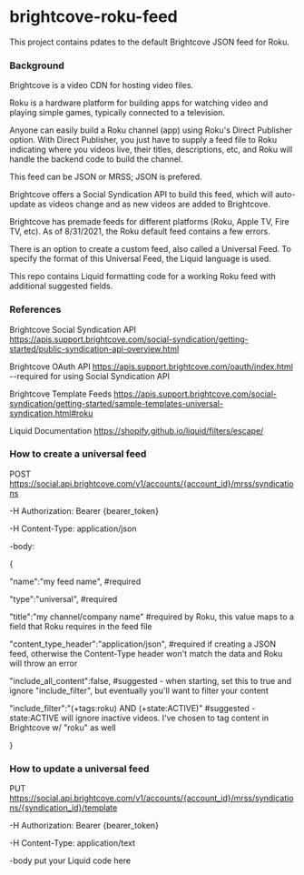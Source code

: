 # brightcove-roku-feed
This project contains pdates to the default Brightcove JSON feed for Roku.


### Background ###
Brightcove is a video CDN for hosting video files.

Roku is a hardware platform for building apps for watching video and playing simple games, typically connected to a television.

Anyone can easily build a Roku channel (app) using Roku's Direct Publisher option. With Direct Publisher, you just have to supply a feed file to Roku indicating where you videos live, their titles, descriptions, etc, and Roku will handle the backend code to build the channel.

This feed can be JSON or MRSS; JSON is prefered.

Brightcove offers a Social Syndication API to build this feed, which will auto-update as videos change and as new videos are added to Brightcove.

Brightcove has premade feeds for different platforms (Roku, Apple TV, Fire TV, etc). As of 8/31/2021, the Roku default feed contains a few errors.

There is an option to create a custom feed, also called a Universal Feed. To specify the format of this Universal Feed, the Liquid language is used.

This repo contains Liquid formatting code for a working Roku feed with additional suggested fields.


### References ###
Brightcove Social Syndication API https://apis.support.brightcove.com/social-syndication/getting-started/public-syndication-api-overview.html

Brightcove OAuth API https://apis.support.brightcove.com/oauth/index.html --required for using Social Syndication API

Brightcove Template Feeds https://apis.support.brightcove.com/social-syndication/getting-started/sample-templates-universal-syndication.html#roku

Liquid Documentation https://shopify.github.io/liquid/filters/escape/


### How to create a universal feed ###
POST https://social.api.brightcove.com/v1/accounts/{account_id}/mrss/syndications

-H Authorization: Bearer {bearer_token}

-H Content-Type: application/json

-body:

{

  "name":"my feed name",                                #required
  
  "type":"universal",                                   #required
  
  "title":"my channel/company name"                     #required by Roku, this value maps to a field that Roku requires in the feed file
  
  "content_type_header":"application/json",             #required if creating a JSON feed, otherwise the Content-Type header won't match the data and Roku will throw an error
  
  "include_all_content":false,                          #suggested - when starting, set this to true and ignore "include_filter", but eventually you'll want to filter your content
  
  "include_filter":"(+tags:roku) AND (+state:ACTIVE)"   #suggested - state:ACTIVE will ignore inactive videos. I've chosen to tag content in Brightcove w/ "roku" as well
  
}


### How to update a universal feed ###
PUT https://social.api.brightcove.com/v1/accounts/{account_id}/mrss/syndications/{syndication_id}/template

-H Authorization: Bearer {bearer_token}

-H Content-Type: application/text

-body put your Liquid code here
